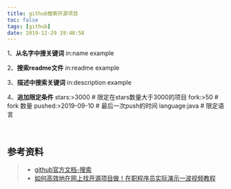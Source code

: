 ```yaml
---
title: github搜索开源项目
toc: false
tags: [github]
date: 2019-12-29 19:40:58
---
```



1、**从名字中搜关键词**
in:name example

2、**搜索readme文件**
in:readme example

3、**描述中搜索关键词**
in:description example 

4、**追加限定条件**
stars:>3000  # 限定在stars数量大于3000的项目
fork:>50		# fork 数量
pushed:>2019-09-10	# 最后一次push的时间
language:java   # 限定语言

<br>


## 参考资料
> - [github官方文档-搜索](https://help.github.com/cn/github/searching-for-information-on-github)
> - [如何高效地在网上找开源项目做！在职程序员实际演示一波视频教程](https://www.bilibili.com/video/av75587104)
